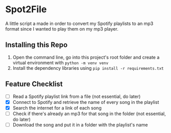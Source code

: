# Spot2File

A little script a made in order to convert my Spotify playlists to an mp3 format since I wanted to play them on my mp3 player.

## Installing this Repo

1. Open the command line, go into this project's root folder and create a virtual environment with `python -m venv venv`
2. Install the dependency libraries using `pip install -r requirements.txt`

## Feature Checklist

- [ ] Read a Spotify playlist link from a file (not essential, do later)
- [x] Connect to Spotify and retrieve the name of every song in the playlist
- [x] Search the internet for a link of each song
- [ ] Check if there's already an mp3 for that song in the folder (not essential, do later)
- [ ] Download the song and put it in a folder with the playlist's name
